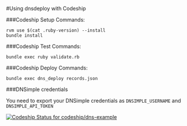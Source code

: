 #Using dnsdeploy with Codeship


###Codeship Setup Commands:

```
rvm use $(cat .ruby-version) --install
bundle install
```

###Codeship Test Commands:

```
bundle exec ruby validate.rb
```

###Codeship Deploy Commands:

```
bundle exec dns_deploy records.json
```

###DNSimple credentials

You need to export your DNSimple credentials as `DNSIMPLE_USERNAME` and `DNSIMPLE_API_TOKEN`

[ ![Codeship Status for codeship/dns-example](https://www.codeship.io/projects/070f6ee0-17c3-0132-f658-3ee2987e0903/status)](https://www.codeship.io/projects/34149)
